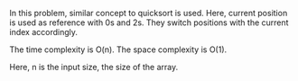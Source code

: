 In this problem, similar concept to quicksort is used. Here, current position is used as reference with 0s and 2s. They switch positions with the current index accordingly.

The time complexity is O(n).
The space complexity is O(1).

Here, n is the input size, the size of the array.
